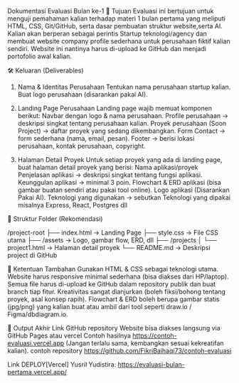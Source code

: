 Dokumentasi Evaluasi Bulan ke-1
🎯 Tujuan
Evaluasi ini bertujuan untuk menguji pemahaman kalian terhadap materi 1 bulan pertama yang meliputi HTML, CSS, Git/GitHub, serta dasar pembuatan struktur website,serta AI.
Kalian akan berperan sebagai perintis Startup teknologi/agency dan membuat website company profile sederhana untuk perusahaan fiktif kalian sendiri.
Website ini nantinya harus di-upload ke GitHub dan menjadi portofolio awal kalian.

🛠️ Keluaran (Deliverables)
1. Nama & Identitas Perusahaan
Tentukan nama perusahaan startup kalian.
Buat logo perusahaan (disarankan pakai AI).
2. Landing Page Perusahaan
Landing page wajib memuat komponen berikut:
Navbar dengan logo & nama perusahaan.
Profile perusahaan → deskripsi singkat tentang perusahaan kalian.
Proyek perusahaan (Soon Project) → daftar proyek yang sedang dikembangkan.
Form Contact → form sederhana (nama, email, pesan).
Footer → berisi lokasi perusahaan, kontak perusahaan, copyright.




3. Halaman Detail Proyek
Untuk setiap proyek yang ada di landing page, buat halaman detail proyek yang berisi:
Nama aplikasi/proyek
Penjelasan aplikasi → deskripsi singkat tentang fungsi aplikasi.
Keunggulan aplikasi → minimal 3 poin.
Flowchart & ERD aplikasi (bisa gambar buatan sendiri atau pakai tool online).
Logo aplikasi (Disarankan Pakai AI).
Teknologi yang digunakan → sebutkan Teknologi yang dipakai misalnya Express, React, Postgres dll

📂 Struktur Folder (Rekomendasi)

/project-root
├── index.html          -> Landing Page
├── style.css           -> File CSS utama
├── /assets             -> Logo, gambar flow, ERD, dll
├── /projects
│    └── project1.html  -> Halaman detail proyek
└── README.md           -> Deskripsi project di GitHub






🚀 Ketentuan Tambahan
Gunakan HTML & CSS sebagai teknologi utama.
Website harus responsive minimal sederhana (bisa diakses dari HP/laptop).
Semua file harus di-upload ke GitHub dalam repository publik dan buat branch tiap fitur.
Kreativitas sangat dianjurkan (boleh fiksi/bohong tentang proyek, asal konsep rapih).
Flowchart & ERD boleh berupa gambar statis (jpg/png) yang kalian buat atau ambil dari tool seperti draw.io / Figma/dbdiagram.io.



🎁 Output Akhir
Link GitHub repository
Website bisa diakses langsung via GitHub Pages atau vercel
Contoh hasilnya
https://contoh-evaluasi.vercel.app (Jangan terlalu sama, kembangkan sesuai kekreatifan kalian).
contoh repository
https://github.com/FikriBaihaqi73/contoh-evaluasi


Link DEPLOY[Vercel] Yusril Yudistira:
https://evaluasi-bulan-pertama.vercel.app/
